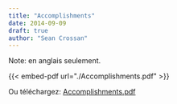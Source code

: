 ```yaml
---
title: "Accomplishments"
date: 2014-09-09
draft: true
author: "Sean Crossan"
---
```


Note: en anglais seulement.

{{< embed-pdf url="./Accomplishments.pdf" >}}

Ou téléchargez: [Accomplishments.pdf](Accomplishments.pdf)

